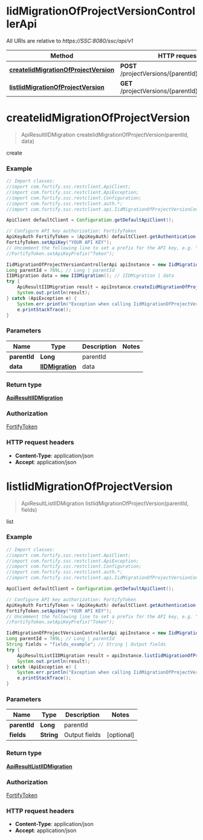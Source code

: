 # IidMigrationOfProjectVersionControllerApi

All URIs are relative to *https://SSC:8080/ssc/api/v1*

Method | HTTP request | Description
------------- | ------------- | -------------
[**createIidMigrationOfProjectVersion**](IidMigrationOfProjectVersionControllerApi.md#createIidMigrationOfProjectVersion) | **POST** /projectVersions/{parentId}/iidMigrations | create
[**listIidMigrationOfProjectVersion**](IidMigrationOfProjectVersionControllerApi.md#listIidMigrationOfProjectVersion) | **GET** /projectVersions/{parentId}/iidMigrations | list


<a name="createIidMigrationOfProjectVersion"></a>
# **createIidMigrationOfProjectVersion**
> ApiResultIIDMigration createIidMigrationOfProjectVersion(parentId, data)

create

### Example
```java
// Import classes:
//import com.fortify.ssc.restclient.ApiClient;
//import com.fortify.ssc.restclient.ApiException;
//import com.fortify.ssc.restclient.Configuration;
//import com.fortify.ssc.restclient.auth.*;
//import com.fortify.ssc.restclient.api.IidMigrationOfProjectVersionControllerApi;

ApiClient defaultClient = Configuration.getDefaultApiClient();

// Configure API key authorization: FortifyToken
ApiKeyAuth FortifyToken = (ApiKeyAuth) defaultClient.getAuthentication("FortifyToken");
FortifyToken.setApiKey("YOUR API KEY");
// Uncomment the following line to set a prefix for the API key, e.g. "Token" (defaults to null)
//FortifyToken.setApiKeyPrefix("Token");

IidMigrationOfProjectVersionControllerApi apiInstance = new IidMigrationOfProjectVersionControllerApi();
Long parentId = 789L; // Long | parentId
IIDMigration data = new IIDMigration(); // IIDMigration | data
try {
    ApiResultIIDMigration result = apiInstance.createIidMigrationOfProjectVersion(parentId, data);
    System.out.println(result);
} catch (ApiException e) {
    System.err.println("Exception when calling IidMigrationOfProjectVersionControllerApi#createIidMigrationOfProjectVersion");
    e.printStackTrace();
}
```

### Parameters

Name | Type | Description  | Notes
------------- | ------------- | ------------- | -------------
 **parentId** | **Long**| parentId |
 **data** | [**IIDMigration**](IIDMigration.md)| data |

### Return type

[**ApiResultIIDMigration**](ApiResultIIDMigration.md)

### Authorization

[FortifyToken](../README.md#FortifyToken)

### HTTP request headers

 - **Content-Type**: application/json
 - **Accept**: application/json

<a name="listIidMigrationOfProjectVersion"></a>
# **listIidMigrationOfProjectVersion**
> ApiResultListIIDMigration listIidMigrationOfProjectVersion(parentId, fields)

list

### Example
```java
// Import classes:
//import com.fortify.ssc.restclient.ApiClient;
//import com.fortify.ssc.restclient.ApiException;
//import com.fortify.ssc.restclient.Configuration;
//import com.fortify.ssc.restclient.auth.*;
//import com.fortify.ssc.restclient.api.IidMigrationOfProjectVersionControllerApi;

ApiClient defaultClient = Configuration.getDefaultApiClient();

// Configure API key authorization: FortifyToken
ApiKeyAuth FortifyToken = (ApiKeyAuth) defaultClient.getAuthentication("FortifyToken");
FortifyToken.setApiKey("YOUR API KEY");
// Uncomment the following line to set a prefix for the API key, e.g. "Token" (defaults to null)
//FortifyToken.setApiKeyPrefix("Token");

IidMigrationOfProjectVersionControllerApi apiInstance = new IidMigrationOfProjectVersionControllerApi();
Long parentId = 789L; // Long | parentId
String fields = "fields_example"; // String | Output fields
try {
    ApiResultListIIDMigration result = apiInstance.listIidMigrationOfProjectVersion(parentId, fields);
    System.out.println(result);
} catch (ApiException e) {
    System.err.println("Exception when calling IidMigrationOfProjectVersionControllerApi#listIidMigrationOfProjectVersion");
    e.printStackTrace();
}
```

### Parameters

Name | Type | Description  | Notes
------------- | ------------- | ------------- | -------------
 **parentId** | **Long**| parentId |
 **fields** | **String**| Output fields | [optional]

### Return type

[**ApiResultListIIDMigration**](ApiResultListIIDMigration.md)

### Authorization

[FortifyToken](../README.md#FortifyToken)

### HTTP request headers

 - **Content-Type**: application/json
 - **Accept**: application/json


